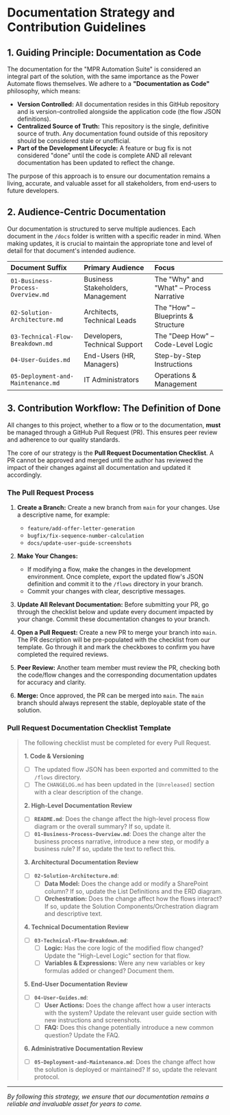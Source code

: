 # Documentation Strategy and Contribution Guidelines

## 1. Guiding Principle: Documentation as Code

The documentation for the "MPR Automation Suite" is considered an integral part of the solution, with the same importance as the Power Automate flows themselves. We adhere to a **"Documentation as Code"** philosophy, which means:

-   **Version Controlled:** All documentation resides in this GitHub repository and is version-controlled alongside the application code (the flow JSON definitions).
-   **Centralized Source of Truth:** This repository is the single, definitive source of truth. Any documentation found outside of this repository should be considered stale or unofficial.
-   **Part of the Development Lifecycle:** A feature or bug fix is not considered "done" until the code is complete AND all relevant documentation has been updated to reflect the change.

The purpose of this approach is to ensure our documentation remains a living, accurate, and valuable asset for all stakeholders, from end-users to future developers.

## 2. Audience-Centric Documentation

Our documentation is structured to serve multiple audiences. Each document in the `/docs` folder is written with a specific reader in mind. When making updates, it is crucial to maintain the appropriate tone and level of detail for that document's intended audience.

| Document Suffix                  | Primary Audience                  | Focus                                   |
| :------------------------------- | :-------------------------------- | :-------------------------------------- |
| `01-Business-Process-Overview.md`  | Business Stakeholders, Management | The "Why" and "What" – Process Narrative    |
| `02-Solution-Architecture.md`    | Architects, Technical Leads       | The "How" – Blueprints & Structure      |
| `03-Technical-Flow-Breakdown.md` | Developers, Technical Support     | The "Deep How" – Code-Level Logic       |
| `04-User-Guides.md`              | End-Users (HR, Managers)          | Step-by-Step Instructions               |
| `05-Deployment-and-Maintenance.md`| IT Administrators                 | Operations & Management                 |

## 3. Contribution Workflow: The Definition of Done

All changes to this project, whether to a flow or to the documentation, **must** be managed through a GitHub Pull Request (PR). This ensures peer review and adherence to our quality standards.

The core of our strategy is the **Pull Request Documentation Checklist**. A PR cannot be approved and merged until the author has reviewed the impact of their changes against all documentation and updated it accordingly.

### The Pull Request Process

1.  **Create a Branch:** Create a new branch from `main` for your changes. Use a descriptive name, for example:
    -   `feature/add-offer-letter-generation`
    -   `bugfix/fix-sequence-number-calculation`
    -   `docs/update-user-guide-screenshots`

2.  **Make Your Changes:**
    -   If modifying a flow, make the changes in the development environment. Once complete, export the updated flow's JSON definition and commit it to the `/flows` directory in your branch.
    -   Commit your changes with clear, descriptive messages.

3.  **Update All Relevant Documentation:** Before submitting your PR, go through the checklist below and update every document impacted by your change. Commit these documentation changes to your branch.

4.  **Open a Pull Request:** Create a new PR to merge your branch into `main`. The PR description will be pre-populated with the checklist from our template. Go through it and mark the checkboxes to confirm you have completed the required reviews.

5.  **Peer Review:** Another team member must review the PR, checking both the code/flow changes and the corresponding documentation updates for accuracy and clarity.

6.  **Merge:** Once approved, the PR can be merged into `main`. The `main` branch should always represent the stable, deployable state of the solution.

### Pull Request Documentation Checklist Template

> The following checklist must be completed for every Pull Request.
>
> **1. Code & Versioning**
> -   [ ] The updated flow JSON has been exported and committed to the `/flows` directory.
> -   [ ] The `CHANGELOG.md` has been updated in the `[Unreleased]` section with a clear description of the change.
>
> **2. High-Level Documentation Review**
> -   [ ] **`README.md`**: Does the change affect the high-level process flow diagram or the overall summary? If so, update it.
> -   [ ] **`01-Business-Process-Overview.md`**: Does the change alter the business process narrative, introduce a new step, or modify a business rule? If so, update the text to reflect this.
>
> **3. Architectural Documentation Review**
> -   [ ] **`02-Solution-Architecture.md`**:
>     -   [ ] **Data Model:** Does the change add or modify a SharePoint column? If so, update the List Definitions and the ERD diagram.
>     -   [ ] **Orchestration:** Does the change affect how the flows interact? If so, update the Solution Components/Orchestration diagram and descriptive text.
>
> **4. Technical Documentation Review**
> -   [ ] **`03-Technical-Flow-Breakdown.md`**:
>     -   [ ] **Logic:** Has the core logic of the modified flow changed? Update the "High-Level Logic" section for that flow.
>     -   [ ] **Variables & Expressions:** Were any new variables or key formulas added or changed? Document them.
>
> **5. End-User Documentation Review**
> -   [ ] **`04-User-Guides.md`**:
>     -   [ ] **User Actions:** Does the change affect how a user interacts with the system? Update the relevant user guide section with new instructions and screenshots.
>     -   [ ] **FAQ:** Does this change potentially introduce a new common question? Update the FAQ.
>
> **6. Administrative Documentation Review**
> -   [ ] **`05-Deployment-and-Maintenance.md`**: Does the change affect how the solution is deployed or maintained? If so, update the relevant protocol.

---
_By following this strategy, we ensure that our documentation remains a reliable and invaluable asset for years to come._